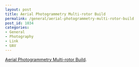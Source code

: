 ```yaml
---
layout: post
title: Aerial Photogrammetry Multi-rotor Build
permalink: /general/aerial-photogrammetry-multi-rotor-build
post_id: 1034
categories:
- General
- Photography
- Link
- UAV
---
```


[Aerial Photogrammetry Multi-rotor Build](http://uav3-d.info/2013/07/19/aerial-photogrammetry-multi-rotor-build/).
